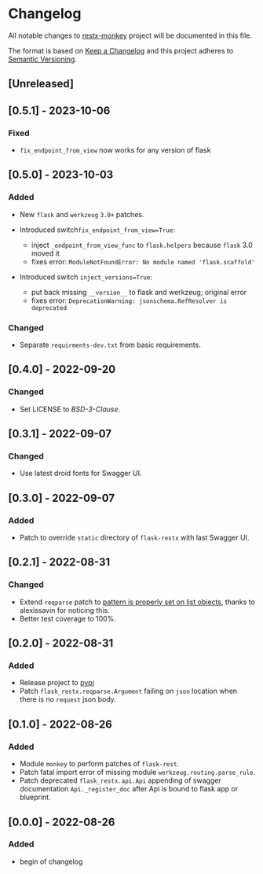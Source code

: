 # Changelog

All notable changes to [restx-monkey](https://github.com/Ryu-CZ/restx-monkey) project will be documented in this file.

The format is based on [Keep a Changelog](http://keepachangelog.com/en/1.0.0/)
and this project adheres to [Semantic Versioning](http://semver.org/spec/v2.0.0.html).

## [Unreleased]

## [0.5.1] - 2023-10-06

### Fixed

- `fix_endpoint_from_view` now works for any version of flask

## [0.5.0] - 2023-10-03

### Added

- New `flask` and `werkzeug` `3.0+` patches.

- Introduced switch`fix_endpoint_from_view=True`:
  - inject `_endpoint_from_view_func` to `flask.helpers` because `flask` 3.0 moved it
  - fixes error: `ModuleNotFoundError: No module named 'flask.scaffold'` 
  
- Introduced switch `inject_versions=True`:
  - put back missing `__version__` to flask and werkzeug; original error
  - fixes error: `DeprecationWarning: jsonschema.RefResolver is deprecated`

### Changed

- Separate `requirments-dev.txt` from basic requirements.

## [0.4.0] - 2022-09-20

### Changed

- Set LICENSE to _BSD-3-Clause_.

## [0.3.1] - 2022-09-07

### Changed

- Use latest droid fonts for Swagger UI.

## [0.3.0] - 2022-09-07

### Added

- Patch to override `static` directory of `flask-restx` with last Swagger UI.

## [0.2.1] - 2022-08-31

### Changed

- Extend `reqparse` patch to [pattern is properly set on list objects](https://github.com/python-restx/flask-restx/pull/453), thanks to
  alexissavin for noticing this.
- Better test coverage to 100%.

## [0.2.0] - 2022-08-31

### Added

- Release project to [pypi](https://pypi.org/project/restx-monkey/)
- Patch `flask_restx.reqparse.Argument` failing on `json` location when there is no `request` json body.

## [0.1.0] - 2022-08-26

### Added

- Module `monkey` to perform patches of `flask-rest`.
- Patch fatal import error of missing module `werkzeug.routing.parse_rule`.
- Patch deprecated `flask_restx.api.Api` appending of swagger documentation `Api._register_doc` after Api is bound to
  flask app or blueprint.

## [0.0.0] - 2022-08-26

### Added

- begin of changelog

